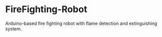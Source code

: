 # FireFighting-Robot
Arduino-based fire fighting robot with flame detection and extinguishing system.
